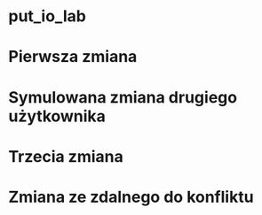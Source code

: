 # put_io_lab 
# Pierwsza zmiana
# Symulowana zmiana drugiego użytkownika 
# Trzecia zmiana
# Zmiana ze zdalnego do konfliktu
